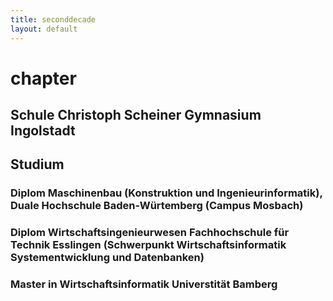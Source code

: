 ```yaml
---
title: seconddecade
layout: default
---
```


# chapter
## Schule Christoph Scheiner Gymnasium Ingolstadt
## Studium
### Diplom Maschinenbau (Konstruktion und Ingenieurinformatik), Duale Hochschule Baden-Würtemberg (Campus Mosbach)
### Diplom Wirtschaftsingenieurwesen Fachhochschule für Technik Esslingen (Schwerpunkt Wirtschaftsinformatik Systementwicklung und Datenbanken)
### Master in Wirtschaftsinformatik Universtität Bamberg

